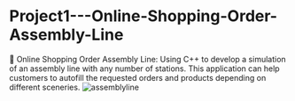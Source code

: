 # Project1---Online-Shopping-Order-Assembly-Line
	Online Shopping Order Assembly Line: Using C++ to develop a simulation of an assembly line with any number of stations. This application can help customers to autofill the requested orders and products depending on different sceneries.
![assemblyline](https://user-images.githubusercontent.com/97316979/211911917-ab84ff79-fdd4-4af5-9c13-056dfb72dae5.jpg)
